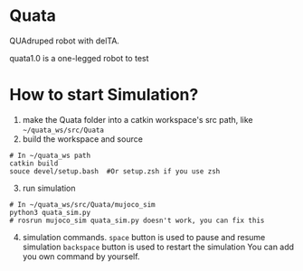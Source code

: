 # Quata
QUAdruped robot with delTA.

quata1.0 is a one-legged robot to test

# How to start Simulation?
 1. make the Quata folder into a catkin workspace's src path, like `~/quata_ws/src/Quata`
 2. build the workspace and source
 ```
 # In ~/quata_ws path
 catkin build
 souce devel/setup.bash  #Or setup.zsh if you use zsh
 ```
 3. run simulation
 ```
 # In ~/quata_ws/src/Quata/mujoco_sim
 python3 quata_sim.py
 # rosrun mujoco_sim quata_sim.py doesn't work, you can fix this
 ```
 4. simulation commands.
  `space` button is used to pause and resume simulation
  `backspace` button is used to restart the simulation
  You can add you own command by yourself.